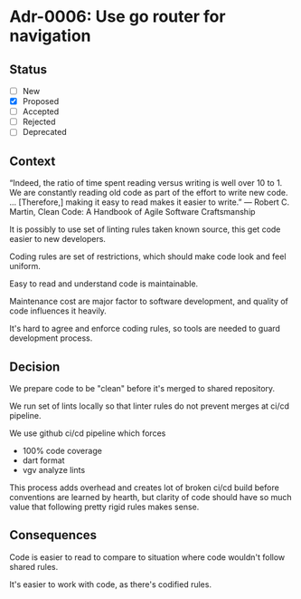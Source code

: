 # Adr-0006: Use go router for navigation

## Status

- [ ] New
- [x] Proposed
- [ ] Accepted
- [ ] Rejected
- [ ] Deprecated

## Context

“Indeed, the ratio of time spent reading versus writing is well over 10 to 1. 
We are constantly reading old code as part of the effort to write new code. ...
[Therefore,] making it easy to read makes it easier to write.”
― Robert C. Martin, Clean Code: A Handbook of Agile Software Craftsmanship

It is possibly to use set of linting rules taken known source, this get code easier to new developers.

Coding rules are set of restrictions, which should make code look and feel uniform.

Easy to read and understand code is maintainable.

Maintenance cost are major factor to software development, and quality of code influences it heavily.

It's hard to agree and enforce coding rules, so tools are needed to guard development process.

## Decision

We prepare code to be "clean" before it's merged to shared repository.

We run set of lints locally so that linter rules do not prevent merges at ci/cd pipeline.

We use github ci/cd pipeline which forces

- 100% code coverage
- dart format
- vgv analyze lints

This process adds overhead and creates lot of broken ci/cd build before conventions are learned by hearth,
but clarity of code should have so much value that following pretty rigid rules makes sense.

## Consequences

Code is easier to read to compare to situation where code wouldn't follow shared rules.

It's easier to work with code, as there's codified rules.
